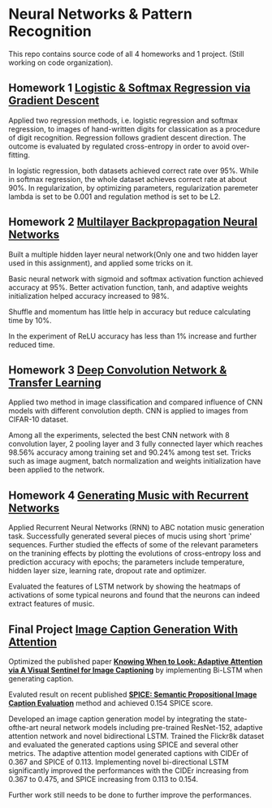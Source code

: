 # Neural Networks & Pattern Recognition

This repo contains source code of all 4 homeworks and 1 project. (Still working on code organization).

## Homework 1 [Logistic & Softmax Regression via Gradient Descent](https://github.com/yrbszhsh/CSE-253/blob/Porj/Logistic%20and%20Softmax%20Regression%20via%20Gradient%20Descent.ipynb)

Applied two regression methods, i.e. logistic regression and softmax regression, to images of hand-written digits for classication as a procedure of digit recognition. Regression follows gradient descent direction. The outcome is evaluated by regulated cross-entropy in order to avoid over-fitting. 

In logistic regression, both datasets achieved correct rate over 95%. While in softmax regression, the whole dataset achieves correct rate at about 90%. In regularization, by optimizing parameters, regularization paremeter lambda is set to be 0.001 and regulation method is set to be L2.

<!---**Contributor: Pin Tian, Zhexi Zhang**--->

## Homework 2 [Multilayer Backpropagation Neural Networks](https://github.com/yrbszhsh/Neural-Networks-and-Pattern-Recoginition/blob/Porj/Multilayer%20Backpropagation%20Neural%20Networks.ipynb)

Built a multiple hidden layer neural network(Only one and two hidden layer used in this assignment), and applied some tricks on it. 

Basic neural network with sigmoid and softmax activation function achieved accuracy at 95%. Better activation function, tanh, and adaptive weights initialization helped accuracy increased to 98%. 

Shuffle and momentum has little help in accuracy but reduce calculating time by
10%.

In the experiment of ReLU accuracy has less than 1% increase and further reduced time.

<!---**Contributor: Pin Tian, Zhexi Zhang**--->

## Homework 3 [Deep Convolution Network & Transfer Learning](https://github.com/yrbszhsh/Neural-Networks-and-Pattern-Recoginition/blob/Porj/Deep%20Convolution%20Network%20%26%20Transfer%20Learning.ipynb)

Applied two method in image classification and compared influence of CNN models with different convolution depth. CNN is applied to images from CIFAR-10 dataset. 

Among all the experiments, selected the best CNN network with 8 convolution layer, 2 pooling layer and 3 fully connected layer which reaches 98.56% accuracy among training set and 90.24% among test set. Tricks such as image augment, batch normalization and weights initialization have been applied to the network.

<!---**Contributor: Pin Tian, Zhexi Zhang, Zhuoxi Zeng, Yuansheng Zhang**--->

## Homework 4 [Generating Music with Recurrent Networks](https://github.com/yrbszhsh/Neural-Networks-and-Pattern-Recoginition/blob/Porj/Generating%20Music%20with%20Recurrent%20Networks.ipynb)

Applied Recurrent Neural Networks (RNN) to ABC notation music generation task. Successfully generated several pieces of mucis using short 'prime' sequences.
Further studied the effects of some of the relevant parameters on the tranining effects by plotting the
evolutions of cross-entropy loss and prediction accuracy with epochs; the parameters include temperature, hidden layer size, learning rate, dropout rate and optimizer.

Evaluated the features of LSTM network by showing the heatmaps of activations of some typical neurons and found that the neurons can indeed extract features of music.
<!---**Contributor: Pin Tian, Zhexi Zhang, Zhuoxi Zeng, Yuansheng Zhang**--->

## Final Project [Image Caption Generation With Attention](https://github.com/yrbszhsh/Neural-Networks-and-Pattern-Recoginition/blob/Porj/Image%20Caption%20Generation%20With%20Attention.ipynb)

Optimized the published paper **[Knowing When to Look: Adaptive Attention via A Visual Sentinel for Image Captioning](https://arxiv.org/pdf/1612.01887.pdf)** by implementing Bi-LSTM when generating caption. 

Evaluted result on recent published **[SPICE: Semantic Propositional Image Caption Evaluation](https://arxiv.org/pdf/1607.08822.pdf)** method and achieved 0.154 SPICE score.

Developed an image caption generation model by integrating the state-ofthe-art neural network models including pre-trained ResNet-152, adaptive attention network and novel bidirectional LSTM. Trained the Flickr8k dataset and evaluated the generated captions using SPICE and several other metrics. The adaptive attention model generated captions with CIDEr of 0.367 and SPICE of 0.113. Implementing novel bi-directional LSTM significantly improved the performances with the CIDEr increasing from 0.367 to 0.475, and SPICE increasing from 0.113 to 0.154. 

Further work still needs to be done to further improve the performances.


<!---**Contributor: Pin Tian, Zhexi Zhang, Zhuoxi Zeng, Yuansheng Zhang**--->
